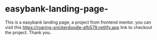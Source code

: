 # easybank-landing-page-
This is a easybank landing page, a project from frontend mentor. you can visit this https://roaring-snickerdoodle-afb579.netlify.app link to checkout the project. Thank you.
